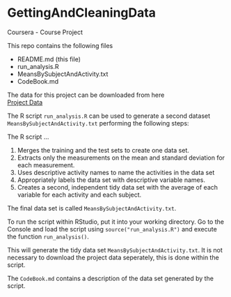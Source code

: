 GettingAndCleaningData
======================

Coursera - Course Project

This repo contains the following files
* README.md   (this file)
* run_analysis.R
* MeansBySubjectAndActivity.txt
* CodeBook.md

The data for this project can be downloaded from here      
[Project Data](https://d396qusza40orc.cloudfront.net/getdata%2Fprojectfiles%2FUCI%20HAR%20Dataset.zip)
 
The R script `run_analysis.R` can be used to generate a second dataset `MeansBySubjectAndActivity.txt`
performing the following steps:

The R script ...
1. Merges the training and the test sets to create one data set.    
2. Extracts only the measurements on the mean and standard deviation for each measurement.     
3. Uses descriptive activity names to name the activities in the data set   
4. Appropriately labels the data set with descriptive variable names.     
5. Creates a second, independent tidy data set with the average of each variable for each activity and each subject. 

The final data set is called `MeansBySubjectAndActivity.txt`.

To run the script within RStudio, put it into your working directory. Go to the Console and
load the script using `source("run_analysis.R")` and execute the function `run_analysis()`.

This will generate the tidy data set `MeansBySubjectAndActivity.txt`.
It is not necessary to download the project data seperately, this is done within the script.


The `CodeBook.md` contains a description of the data set generated by the script.